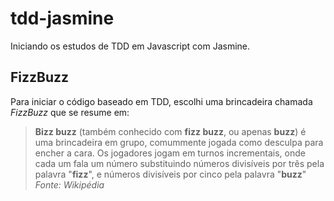 # tdd-jasmine
Iniciando os estudos de TDD em Javascript com Jasmine.

## FizzBuzz
Para iniciar o código baseado em TDD, escolhi uma brincadeira chamada *FizzBuzz* que se resume em:

> **Bizz buzz** (também conhecido com **fizz buzz**, ou apenas **buzz**) é uma brincadeira em grupo, comummente jogada como desculpa para encher a cara. Os jogadores jogam em turnos incrementais, onde cada um fala um número substituindo números divisíveis por três pela palavra "**fizz**", e números divisíveis por cinco pela palavra "**buzz**"
*Fonte: Wikipédia*
